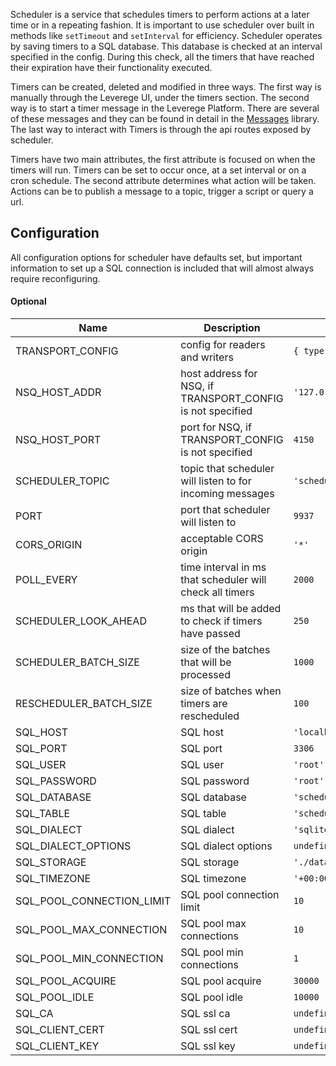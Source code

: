 
Scheduler is a service that schedules timers to perform actions at a later time or in a repeating fashion. It is important to use scheduler over built in methods like `setTimeout` and `setInterval` for efficiency. Scheduler operates by saving timers to a SQL database. This database is checked at an interval specified in the config. During this check, all the timers that have reached their expiration have their functionality executed. 

Timers can be created, deleted and modified in three ways. The first way is manually through the Leverege UI, under the timers section. The second way is to start a timer message in the Leverege Platform. There are several of these messages and they can be found in detail in the [Messages](http://docs.leverege.com/docs/messages) library. The last way to interact with Timers is through the api routes exposed by scheduler.

Timers have two main attributes, the first attribute is focused on when the timers will run. Timers can be set to occur once, at a set interval or on a cron schedule. The second attribute determines what action will be taken. Actions can be to publish a message to a topic, trigger a script or query a url.

## Configuration

All configuration options for scheduler have defaults set, but important information to set up a SQL connection is included that will almost always require reconfiguring.

#### Optional

| Name | Description | Default |
| ---- | ----------- | ------- |
| TRANSPORT_CONFIG | config for readers and writers | `{ type, host, port }` |
| NSQ_HOST_ADDR | host address for NSQ, if TRANSPORT_CONFIG is not specified | `'127.0.0.1'` |
| NSQ_HOST_PORT | port for NSQ, if TRANSPORT_CONFIG is not specified | `4150` |
| SCHEDULER_TOPIC | topic that scheduler will listen to for incoming messages | `'scheduler'` | 
| PORT | port that scheduler will listen to | `9937` |
| CORS_ORIGIN | acceptable CORS origin | `'*'` |
| POLL_EVERY | time interval in ms that scheduler will check all timers | `2000` |
| SCHEDULER_LOOK_AHEAD | ms that will be added to check if timers have passed | `250` |
| SCHEDULER_BATCH_SIZE | size of the batches that will be processed | `1000` |
| RESCHEDULER_BATCH_SIZE | size of batches when timers are rescheduled | `100` |
| SQL_HOST | SQL host | `'localhost'` |
| SQL_PORT | SQL port | `3306` |
| SQL_USER | SQL user | `'root'` |
| SQL_PASSWORD | SQL password | `'root'` |
| SQL_DATABASE | SQL database | `'scheduler'` |
| SQL_TABLE | SQL table | `'scheduler'` |
| SQL_DIALECT | SQL dialect | `'sqlite'` |
| SQL_DIALECT_OPTIONS | SQL dialect options | `undefined` |
| SQL_STORAGE | SQL storage | `'./database.sqlite3'` |
| SQL_TIMEZONE | SQL timezone | `'+00:00'` |
| SQL_POOL_CONNECTION_LIMIT | SQL pool connection limit | `10` |
| SQL_POOL_MAX_CONNECTION | SQL pool max connections | `10` |
| SQL_POOL_MIN_CONNECTION | SQL pool min connections | `1` |
| SQL_POOL_ACQUIRE | SQL pool acquire | `30000` |
| SQL_POOL_IDLE | SQL pool idle | `10000` |
| SQL_CA | SQL ssl ca | `undefined` |
| SQL_CLIENT_CERT | SQL ssl cert | `undefined` |
| SQL_CLIENT_KEY | SQL ssl key | `undefined` |
